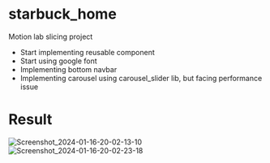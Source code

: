 # starbuck_home

Motion lab slicing project
 - Start implementing reusable component
 - Start using google font
 - Implementing bottom navbar
 - Implementing carousel using carousel_slider lib, but facing performance issue

# Result
![Screenshot_2024-01-16-20-02-13-10](https://github.com/Wisnusat/starbuck_home/assets/63875662/dc91b59e-cf1d-4ad9-9f98-a6ed02923937)
![Screenshot_2024-01-16-20-02-23-18](https://github.com/Wisnusat/starbuck_home/assets/63875662/241ed47f-2dd0-485b-9907-83e5655c710c)
